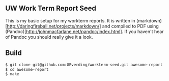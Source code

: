 ## UW Work Term Report Seed
This is my basic setup for my workterm reports.  It is written in (markdown)[http://daringfireball.net/projects/markdown/] 
and compiled to PDF using (Pandoc)[http://johnmacfarlane.net/pandoc/index.html].  If you haven't hear of Pandoc you should
really give it a look.

## Build
```sh
$ git clone git@github.com:GEverding/workterm-seed.git awesome-report
$ cd awesome-report
$ make
```

